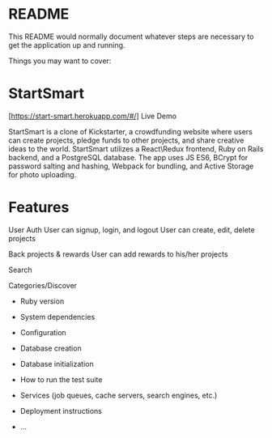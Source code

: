 # README

This README would normally document whatever steps are necessary to get the
application up and running.

Things you may want to cover:

# StartSmart
[https://start-smart.herokuapp.com/#/] Live Demo

StartSmart is a clone of Kickstarter, a crowdfunding website where users can create projects, pledge funds to other projects, and share creative ideas to the world. StartSmart utilizes a React\Redux frontend, Ruby on Rails backend, and a PostgreSQL database. The app uses JS ES6, BCrypt for password salting and hashing, Webpack for bundling, and Active Storage for photo uploading.


# Features

User Auth
User can signup, login, and logout
User can create, edit, delete projects

Back projects & rewards
User can add rewards to his/her projects

Search

Categories/Discover


* Ruby version

* System dependencies

* Configuration

* Database creation

* Database initialization

* How to run the test suite

* Services (job queues, cache servers, search engines, etc.)

* Deployment instructions

* ...
